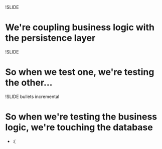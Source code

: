 !SLIDE
# We're coupling business logic with the persistence layer #
!SLIDE
# So when we test one, we're testing the other... #
!SLIDE bullets incremental
# So when we're testing the business logic, we're touching the database #
* :(